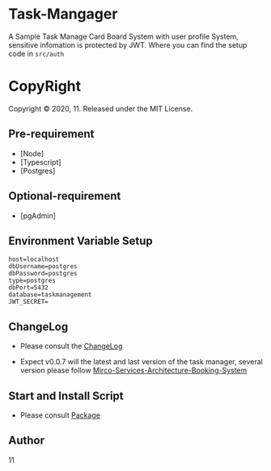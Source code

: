 # Task-Mangager

A Sample Task Manage Card Board System with user profile System, sensitive infomation is protected by JWT.
Where you can find the setup code in `src/auth`

# CopyRight

Copyright © 2020, 11. Released under the MIT License.

## Pre-requirement

- [Node]
- [Typescript]
- [Postgres]

## Optional-requirement

- [pgAdmin]

## Environment Variable Setup

```
host=localhost
dbUsername=postgres
dbPassword=postgres
type=postgres
dbPort=5432
database=taskmanagement
JWT_SECRET=
```

## ChangeLog

- Please consult the [ChangeLog](https://github.com/libterty/task-manager/blob/master/ChangeLog.md)

- Expect v0.0.7 will the latest and last version of the task manager, several version please follow [Mirco-Services-Architecture-Booking-System](https://github.com/libterty/Mirco-Services-Architecture-Booking-System)

## Start and Install Script

- Please consult [Package](https://github.com/libterty/task-manager/blob/master/package.json)

## Author

11
